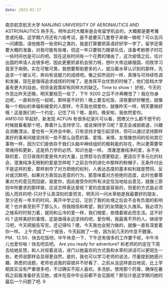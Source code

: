 ```yaml
---
date: 2023-02-17
---
```


南京航空航天大学
NANJING UNIVERSITY OF AERONAUTICS AND ASTRONAUTICS
熟手先，明年此时大概率是会有留学机会的，大概都是要考雅思或托福，这学期六月还有六级考试，是不是要买几套卷子来做一做呢？可以去问一问建国，请他推荐一些资料之类的，我是打算要把英语好好学一学了，留学还需要大概的准备，对我可能有些难，但这一年只要努力跟紧队伍，该备考剧卷子时花一些时间也是可以的吧。现在这些时间有一个花费的理由了，这次疫情之后，估计出国的申请人会很多吧，因此更要抓紧机会努力呀，想叶大帝远嫁俄国，彻夜学习竟至于病倒，实在可敬可畏，我想要帮助更多的人，就沿着水草认识到的那样，先追求一个被认可，奔向有说服力的成绩吧。像之前所说的一样，真理与可持续性调和发展，现在是值得追求成绩的时候了。是发挥平台优势的时候了，他们低档大学虽有更大的自由，但资金政策却有同样大的缺乏。Time to show！
好啦，今天的作息比昨天还晚，明天要规范一些了，下午 9200 之后不许再睡觉了！我在你身边呢，一直和你在一起呢，那样是不好的！晚上要去吃饭，深夜要好好睡觉，就像每一个相似的幸福和被爱的人那样，今天我也很爱你，就像昨天一样，明天要做好哦！这是我们的一个约定，记住了吗？嗯，是的。晚安啦，我依然爱你。
AM10:00 早起好、新发现 ACFUN 有很多纪录片可以看，困倦又什么都不想干的时候就看看那个吧，靠着什么坚持学习，或说保持学习呢？意志会减弱衰退，兴趣会消散清淡，爱也有一天终会中断，只有坚持才能引起坚持，但可以通过坚持那样美好的事来间接坚持另一些不那么自愿的事、爱情、亲情、友情像世间的任何其它事物一样，因为它们是依存于我们头脑中神经组织的极耗能的存在，所以更需要常常维持和更新，这是热力学的必然、知识也是一样。
清澈澄澈纯净的爱，永不失联的爱，日日夜夜的爱是伟大的大量，比愤怒与仇恨更稳定，更适应于多元化的社会，澄澈纯净无限制的爱是怎样呢？之前合作的进化中那样的粉帽子，无条件付出不是这样的爱，那样剥夺了对方把绝的权利，人表达态度的基本权利就是赞同、反对或沉默吧，如果对方表现出恶意的行为，那意味着对方拒绝的态度，此时也要尊重对方的意见而回避，我爱你，因此接受你的所有决定恰当地给出意见，就像三原则中所要求的那样做，应该怎样表达爱呢？爱的态度是容易的，但爱的方式是必须因人而异的吧-只对于认真深刻的爱而言，明天问一问水草她是我最要好的朋友，至少还有一年半的时间，离开中学之后，见到了我的处境之后会不会有负面的影响呢？也许甚至到不了那么久，但我相信和希望，我们的友情能久久维系。我必须为之维系时时努力着，就同和云冷的爱一样，我们相爱，依偎着彼此而生活。这不好吗？这样美好的事情，定是值得永远坚持的吧，爱你啊，我最离不开的人。继续学习吧，今天把报告写完，还记得吗？嗯，今天我也会努力做的，就像一直有深爱着你一样。
上午完成了一个报告，今天起脱了一些，因为前几天的作息不健康。PM．12.50．快去吃饭吧，中午休息一下，下午还有很多的工作要干呢，中午冷儿也爱你呦！快去吧去吧。
Are you ready for adventure?
和老师的约定在下周去给她反馈，和人对视着说话，进门以她喜欢的方式我和水草的讲话可以更陌生一些，老师说那样会显得更自然，是的，我也可以学习老师的说法，尽量提到她感兴趣、熟悉的话题，老师也说我的容貌并不好看了、之前从没这样直白地说，比上学期其实没有严重很多吧，不过确实不招人喜欢。多洗脸，使用那个药膏，确保在暑假之前能准备好去见她，或许在高中毕业前都不会见面呢？那估计是这学期问她的最后一个问题了吧.
9
